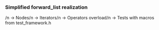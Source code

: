 <h3>Simplified forward_list realization</h3>/n
-> Nodes/n
-> Iterators/n
-> Operators overload/n
-> Tests with macros from test_framework.h

